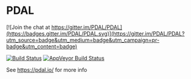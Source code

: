 PDAL
====

[![Join the chat at https://gitter.im/PDAL/PDAL](https://badges.gitter.im/PDAL/PDAL.svg)](https://gitter.im/PDAL/PDAL?utm_source=badge&utm_medium=badge&utm_campaign=pr-badge&utm_content=badge)

[![Build Status](https://travis-ci.org/PDAL/PDAL.png?branch=master)](https://travis-ci.org/PDAL/PDAL)
[![AppVeyor Build Status](https://ci.appveyor.com/api/projects/status/6dehrm0v22cw58d3/branch/master?svg=true)](https://ci.appveyor.com/project/hobu/pdal)

See https://pdal.io/ for more info
